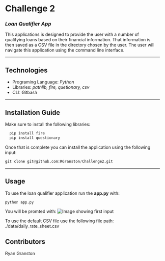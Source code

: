 # Challenge 2
### *Loan Qualifier App*

This applications is designed to provide the user with a number of qualifying loans based on their financial information.  That information is then saved as a CSV file in the directory chosen by the user.  The user will navigate this application using the command line interface.

---

## Technologies

* Programing Language: *Python*
* Libraries: *pathlib, fire, quetionary, csv*
* CLI: Gitbash

---

## Installation Guide
Make sure to install the following libraries:
```python
  pip install fire
  pip install questionary
```
Once that is complete you can install the application using the following input:
```python
git clone git@github.com:RGranston/Challenge2.git
```

---

## Usage

To use the loan qualifier application run the **app.py** with:

```python
python app.py
```
You will be promted with:
![Image showing first input](./images/input1)

To use the default CSV file use the following file path: ./data/daily_rate_sheet.csv

## Contributors

Ryan Granston